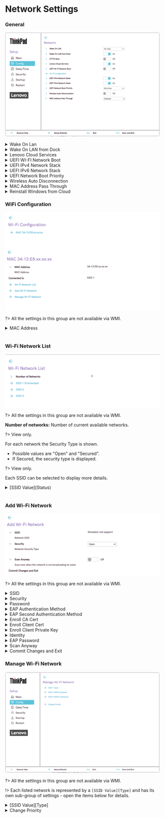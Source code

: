 # Network Settings #

### General ###

![](./img/tp_network.png)

<details><summary>Wake On Lan</summary>

Whether Wake On LAN function works only when AC is attached, or also when with battery power.

!> Only for ThinkPads with built-in Ethernet port.

Possible options: <br>

1.	**AC Only** - Default.
2.	Disabled
3.	AC and Battery

!> AC is required with magic packet type Wake On LAN.

!> Wake On LAN function may be blocked due to password configuration.

| WMI Setting name | Values | Locked by SVP | AMD/Intel |
|:---|:---|:---|:---|
| WakeOnLAN | Disable, ACOnly, ACandBattery, Enable | No | Both |

</details>

<details><summary>Wake On LAN from Dock</summary>

!> Only for ThinkPads with no Ethernet port.

!>  Will not work while Secure Boot is disabled.

Possible options:

1.	**On** - Default.
2.	Off

!> Works only when ThinkPad USB-C Dock or ThinkPad Thunderbolt Dock is attached.

!> May be blocked due to password configuration.

| WMI Setting name | Values | Locked by SVP | AMD/Intel |
|:---|:---|:---|:---|
| WakeOnLANDock  | Disable, Enable | No | Both |

</details>

<details><summary>Lenovo Cloud Services</summary>

!> System connects Lenovo Cloud Services via HTTPs. DHCP option settings are not required.

!> This feature will not work while Secure Boot is disabled.

Possible options:

1.	**On** - Default.
2.	Off

**Lenovo Cloud Services Features**

Once this feature is switched `On`, it becomes available for selection in BIOS: [Startup](https://docs.lenovocdrt.com/#/bios/settings/thinkpad/startup), at either `Edit Boot Order`, or `Network Boot`, or via F12 Boot Menu.

Lenovo Cloud Services enables these additional options:

1. **Lenovo Cloud Deploy (ITC)** – sends Factory-Style images to customers for deployment in the field. More information: [Lenovo Cloud Deploy](https://www.lenovoclouddeploy.com/en/auth/welcome)
2. **Windows Virtual Desktop (VDI)** – provides VDI environment to customer. VDI itself will be setup by the customer (IT Admin). If this option is selected, then it will become available as a boot option.  
More information: <br> - [Client Virtualization & Infrastructure Solutions - Lenovo](https://www.lenovo.com/lt/lt/data-center/solutions/client-virtualization) <br> - [Windows Virtual Desktop](https://www.microsoft.com/en-us/microsoft-365/blog/2019/09/30/windows-virtual-desktop-generally-available-worldwide/).

| WMI Setting name | Values | Locked by SVP | AMD/Intel |
|:---|:---|:---|:---|
| LenovoCloudServices  | Disable, Enable | No | Intel |

</details>

<details><summary>UEFI WI-FI Network Boot</summary>

Wether to load UEFI Wi-Fi driver at next boot, able to connect to Access point.

Possible options:<br>

1. On
2. **Off** - Default.

?> Secure Boot must be enabled to use UEFI Network Boot.

| WMI Setting name | Values | Locked by SVP | AMD/Intel |
|:---|:---|:---|:---|
| WiFiNetworkBoot  | Disable, Enable | No | Intel |

</details>

<details><summary>UEFI IPv4 Network Stack</summary>

Whether to enable UEFI IPv4 Network Stack for UEFI environment.

Possible options:<br>

1. **On** - Default.
2. Off

| WMI Setting name | Values | Locked by SVP | AMD/Intel |
|:---|:---|:---|:---|
| IPv4NetworkStack  | Disable, Enable | No | Both |

</details>

<details><summary>UEFI IPv6 Network Stack</summary>

Whether to enable UEFI IPv6 Network Stack for UEFI environment.

Possible options:<br>

1. **On** - Default.
2. Off

| WMI Setting name | Values | Locked by SVP | AMD/Intel |
|:---|:---|:---|:---|
| IPv6NetworkStack  | Disable, Enable | No | Both |

</details>

<details><summary>UEFI Network Boot Priority</summary>

Select Network Stack priority for UEFI PXE Boot.

Possible options:

1. **IPv4 First** – Default.
2. IPv6 First

| WMI Setting name | Values | Locked by SVP | AMD/Intel |
|:---|:---|:---|:---|
| UefiPxeBootPriority  | IPv6First, IPv4First | No | Both |

</details>

<details><summary>Wireless Auto Disconnection</summary>

Whether to Auto Disconnect Wireless feature when Ethernet cable is connected to Ethernet LAN.

Possible states:

1. On
2. **Off** - Default.

| WMI Setting name | Values | Locked by SVP | AMD/Intel |
|:---|:---|:---|:---|
| WirelessAutoDisconnection  | Disable, Enable | No | Both |

</details>

<details><summary>MAC Address Pass Through</summary>

Whether to enable MAC Address Pass Through when dock is attached.

Possible options:

1. **Disabled** - Dock Ethernet uses its own MAC address. Default
2. Internal MAC Address - Dock Ethernet uses same MAC address as internal LAN.
3. Second MAC Address - Dock Ethernet uses the second MAC address that is stored in the system's EEPROM. This allows for a device-specific MAC address that is different from the internal NIC's MAC address so they can be managed separately if necessary.

?> For systems that do not have an internal NIC, the options are: <br> **off** - the dock will use it's own MAC Address <br> **on** - dock will use MAC address stored in the system EEPROM.

| WMI Setting name | Values | Locked by SVP | AMD/Intel |
|:---|:---|:---|:---|
| MACAddressPassThrough  | Disable, Enable, Second | No | Both |

</details>

<details><summary>Reinstall Windows from Cloud</summary>

Enable/Disable “Reinstall Windows from Cloud (Microsoft® Connected System Recovery)” in the App Menu invoked by F12.
Choosing Reinstall Windows from Cloud from the F12 menu will completely replace the system software, including all user files, and cannot be undone.This feature works with system-integrated Ethernet LAN or wireless LAN (only WPA2 personal). Secure Boot must be enabled to use Reinstall Windows from Cloud.
Please note that this feature is not compatible with Lenovo Cloud Boot. Do not attempt to start Lenovo Cloud Boot while Reinstall Windows from Cloud is enabled.

Possible options:

1. **Disabled** - Default.
2. Enable.


</details>

### WiFi Configuration ###

![](./img/tp_wifi1.png)
![](./img/tp_wifi2.png)

?> All the settings in this group are not available via WMI.

<details><summary>MAC Address</summary>

Media access control (MAC) address of the wireless network interface controller.

?> View only.

!> There could be several MAC addresses for machines that have several wireless network interface controllers (NICs).

For every MAC Address the following information is shown:

* MAC Address - Media access control (MAC) address of the selected wireless network interface controller.

?> View only.

Possible options:

   1. **Disconnected** - Default.
   2. Connected to [SSID]

?> Option `Connected to [SSID]` displays the ID of the wireless network.

</details>
<br>

### Wi-Fi Network List ###

![](./img/tp_wifinetworklist.png)

?>  All the settings in this group are not available via WMI.

**Number of networks:** Number of current available networks.

?> View only.

For each network the Security Type is shown.

* Possible values are "Open" and "Secured".
* If Secured, the security type is displayed.

?> View only.

Each SSID can be selected to display more details.
<details><summary>[SSID Value](Status)</summary>

![](./img/tp_wifinetworkconfig.png)

<details><summary>Connection Status</summary>

Whether device is connected to this Wi-Fi network.

?> View only.

Possible statuses:

1.	**Disconnected** - Default.
2.	Connected

</details>

<details><summary>SSID</summary>

SSID (Service Set Identifier) is the name of the wireless network.

?> View only.

</details>

<details><summary>Security</summary>

Security type of this Wi-Fi network.

?> View only.

Possible options:

1.	Open
2.	WPA2-Personal
3.	**WPA2-Enterprise** - Default.
4. PEAP
5. EAP-TLS

</details>

<details><summary>Password</summary>

Enter password.

!> Visible only for networks with security WPA2-Personal.

!> Password length: 8-63 characters.

</details>

<details><summary>EAP Authentication Method</summary>

Select EAP Authentication Method.

Possible options:

1. PEAP
2.	EAP-TLS

</details>

<details><summary>EAP Second Authentication Method</summary>

Select EAP Second Authentication Method.

Possible options:

1. MSCHAPv2

</details>

<details><summary>Enroll CA Cert</summary>

Enroll CA (Certification Authority) certificate.

Empty by default.

!> Visible only for networks with security WPA2-Enterprise.

</details>

<details><summary>Enroll Client Cert</summary>

Enroll client certificate.

Empty by default.

!> Visible only for networks with security WPA2-Enterprise and if `EAP Authentication Method` is `EAP-TLS`.

</details>

<details><summary>Enroll Client Private Key</summary>

Enroll client private key.

Empty by default.

!> Visible only for networks with security WPA2-Enterprise and if `EAP Authentication Method` is `EAP-TLS`.

</details>

<details><summary>Identity</summary>

Identity value if there is any.

View only.

!> Identity length: 6-20 characters.

!> Visible only for networks with security WPA2-Enterprise.

</details>

<details><summary>EAP Password</summary>

Field for entering EAP password.

!> Password length: 1-63 characters.

!> Visible only for networks with security WPA2-Enterprise.

</details>

<details><summary>[Action]</summary>

Possible actions:

1.	Connect to this network - visible if device is not connected to this Wi-Fi network
2.	Disconnect - visible if device is connected to this Wi-Fi network

</details>

</details>
<br>

### Add Wi-Fi Network ###

![](./img/tp_addwifinetwork.png)

?>  All the settings in this group are not available via WMI.

<details><summary>SSID</summary>

Field for entering SSID value.

</details>

<details><summary>Security</summary>

Select the security type of this Wi-Fi network.

Possible options:

1.	**Open** – Default
2.	WPA2 – Personal
3.	WPA2 – Enterprise

</details>

<details><summary>Password</summary>

Enter password.

!> Visible only for a network with security WPA2-Personal.

!> Password length: 8-63 characters.

</details>

<details><summary>EAP Authentication Method</summary>

!> Visible only for a network with security WPA2-Enterprise.

Possible options:

1.	**PEAP** – Default
2.	EAP-TLS

</details>

<details><summary>EAP Second Authentication Method</summary>

!> Visible only for a network with security WPA2-Enterprise and if `EAP Authentication Method` is `PEAP`.

Possible options:

1.	**MSCHAPv2** – Default.

</details>

<details><summary>Enroll CA Cert</summary>

Enroll CA (Certification Authority) certificate.

Empty by default.

!> Visible only for networks with security WPA2-Enterprise.

</details>

<details><summary>Enroll Client Cert</summary>

Enroll client certificate.

Empty by default.

!> Visible only for networks with security WPA2-Enterprise and if `EAP Authentication Method` is `EAP-TLS`.

</details>

<details><summary>Enroll Client Private Key</summary>

Enroll client private key.

Empty by default.

!> Visible only for networks with security WPA2-Enterprise and if `EAP Authentication Method` is `EAP-TLS`.

</details>

<details><summary>Identity</summary>

Enter identity value (if there is any).

!> Identity length: 6-20 characters.

!> Visible only for a network with security WPA2-Enterprise.

</details>

<details><summary>EAP Password</summary>

Field for entering EAP password.

!> Password length: 1-63 characters.

!> Visible only for a network with security WPA2-Enterprise.

</details>

<details><summary>Scan Anyway</summary>

Possible options:

1.	**On** - the network will be scanned when it does not broadcast its name. Default.
2.	Off - the network will not be scanned when it does not broadcast its name.

Visible only for a network with security WPA2-Enterprise.

</details>

<details><summary>Commit Changes and Exit</summary>

This is the option to save changes and exits back to the Manage Wi-Fi network page.

</details>

### Manage Wi-Fi Network ###

![](./img/tp_managewifilist.png)

?>  All the settings in this group are not available via WMI.

!> Each listed network is represented by a `[SSID Value][Type]` and has its own sub-group of settings - open the items below for details.

<details><summary>[SSID Value][Type] </summary>

SSID value and its type.

Every SSID on the list leads to details for this network.

See descriptions below.

![](./img/tp_managewificonfig.png)

<details><summary>SSID</summary>

Field for editing SSID value.

</details>

<details><summary>Security</summary>

Select the security type of this Wi-Fi network.

?> Default value depends on the network.

Possible options:

1.	Open
2.	WPA2-Personal
3.	WPA2-Enterprise

</details>

<details><summary>Password</summary>

Enter password.

!> Visible only for a network with security WPA2-Personal.

!> Password length: 8-63 characters.

</details>

<details><summary>EAP Authentication Method</summary>

Select EAP Authentication Method.

Possible options:

1.	**PEAP** – Default
2.	EAP-TLS

Visible only for a network with security WPA2-Enterprise.

</details>

<details><summary>EAP Second Authentication Method</summary>

Select Second EAP Authentication Method.

Possible options:

1.	**MSCHAPv2** – Default.

!> Visible only for a network with security WPA2-Enterprise and if `EAP Authentication Method` is `PEAP`.

</details>

<details><summary>Enroll CA Cert</summary>

Enroll CA (Certification Authority) certificate.

Empty by default.

!> Visible only for networks with security WPA2-Enterprise.

</details>

<details><summary>Enroll Client Cert</summary>

Enroll client certificate.

Empty by default.

!> Visible only for networks with security WPA2-Enterprise and if `EAP Authentication Method` is `EAP-TLS`.

</details>

<details><summary>Enroll Client Private Key</summary>

Enroll client private key.

Empty by default.

!> Visible only for networks with security WPA2-Enterprise and if `EAP Authentication Method` is `EAP-TLS`.

</details>

<details><summary>Identity</summary>

Enter identity value (if there is any).

!> Identity length: 6-20 characters.<br>

!> Visible only for a network with security WPA2-Enterprise.

</details>

<details><summary>EAP Password</summary>

Enter EAP password.

!> Password length: 1-63 characters.

!> Visible only for a network with security WPA2-Enterprise.

</details>

<details><summary>Scan Anyway</summary>

Whether the network will be scanned anyway, even if it does not broadcast its name.

Possible options:

1.	On
2.	**Off** - Default.

!> Visible only for a network with security WPA2-Enterprise.

</details>

<details><summary>Commit Changes and Exit</summary>

Save changes and exits back to the Manage Wi-Fi network page.

</details>

<details><summary>Forget This Network</summary>

Forget the settings for the selected network and disconnect from it.

</details>

</details>

<details><summary>Change Priority</summary>

View list of saved Wi-Fi networks.

?> The option will show a warning message if Network List is empty.

See descriptions below.

![](./img/managewifipriority.png)

<details><summary>Priority List</summary>

List of SSIDs of the saved networks.

</details>

<details><summary>Commit Changes and Exit</summary>

Save changes and exits back to the Manage Wi-Fi network page.

</details>

</details>
